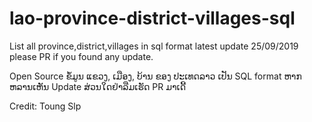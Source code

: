 # lao-province-district-villages-sql

List all province,district,villages in sql format latest update 25/09/2019 
please PR if you found any update.


Open Source ຂໍ້ມູນ ແຂວງ, ເມືອງ, ບ້ານ ຂອງ ປະເທດລາວ ເປັນ SQL format 
ຫາກຫລານເຫັນ Update ສ່ວນໃດຢ່າລືມເຮັດ PR ມາເດີ້ 

Credit: Toung Slp
